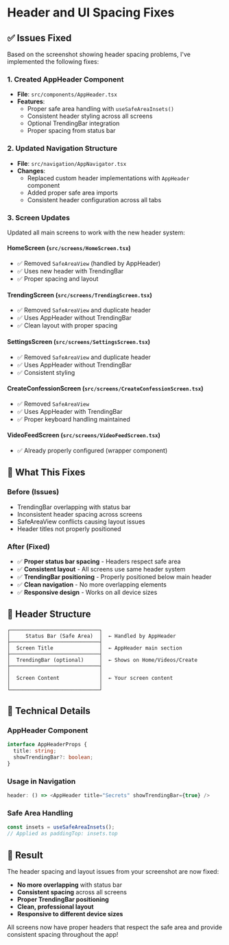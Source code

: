 # Header and UI Spacing Fixes

## ✅ **Issues Fixed**

Based on the screenshot showing header spacing problems, I've implemented the following fixes:

### 1. **Created AppHeader Component**
- **File**: `src/components/AppHeader.tsx`
- **Features**:
  - Proper safe area handling with `useSafeAreaInsets()`
  - Consistent header styling across all screens
  - Optional TrendingBar integration
  - Proper spacing from status bar

### 2. **Updated Navigation Structure**
- **File**: `src/navigation/AppNavigator.tsx`
- **Changes**:
  - Replaced custom header implementations with `AppHeader` component
  - Added proper safe area imports
  - Consistent header configuration across all tabs

### 3. **Screen Updates**
Updated all main screens to work with the new header system:

#### **HomeScreen** (`src/screens/HomeScreen.tsx`)
- ✅ Removed `SafeAreaView` (handled by AppHeader)
- ✅ Uses new header with TrendingBar
- ✅ Proper spacing and layout

#### **TrendingScreen** (`src/screens/TrendingScreen.tsx`)
- ✅ Removed `SafeAreaView` and duplicate header
- ✅ Uses AppHeader without TrendingBar
- ✅ Clean layout with proper spacing

#### **SettingsScreen** (`src/screens/SettingsScreen.tsx`)
- ✅ Removed `SafeAreaView` and duplicate header
- ✅ Uses AppHeader without TrendingBar
- ✅ Consistent styling

#### **CreateConfessionScreen** (`src/screens/CreateConfessionScreen.tsx`)
- ✅ Removed `SafeAreaView`
- ✅ Uses AppHeader with TrendingBar
- ✅ Proper keyboard handling maintained

#### **VideoFeedScreen** (`src/screens/VideoFeedScreen.tsx`)
- ✅ Already properly configured (wrapper component)

## 🎯 **What This Fixes**

### **Before (Issues)**
- TrendingBar overlapping with status bar
- Inconsistent header spacing across screens
- SafeAreaView conflicts causing layout issues
- Header titles not properly positioned

### **After (Fixed)**
- ✅ **Proper status bar spacing** - Headers respect safe area
- ✅ **Consistent layout** - All screens use same header system
- ✅ **TrendingBar positioning** - Properly positioned below main header
- ✅ **Clean navigation** - No more overlapping elements
- ✅ **Responsive design** - Works on all device sizes

## 📱 **Header Structure**

```
┌─────────────────────────────┐
│     Status Bar (Safe Area)  │  ← Handled by AppHeader
├─────────────────────────────┤
│  Screen Title               │  ← AppHeader main section
├─────────────────────────────┤
│  TrendingBar (optional)     │  ← Shows on Home/Videos/Create
├─────────────────────────────┤
│                             │
│  Screen Content             │  ← Your screen content
│                             │
└─────────────────────────────┘
```

## 🔧 **Technical Details**

### **AppHeader Component**
```typescript
interface AppHeaderProps {
  title: string;
  showTrendingBar?: boolean;
}
```

### **Usage in Navigation**
```typescript
header: () => <AppHeader title="Secrets" showTrendingBar={true} />
```

### **Safe Area Handling**
```typescript
const insets = useSafeAreaInsets();
// Applied as paddingTop: insets.top
```

## 🎉 **Result**

The header spacing and layout issues from your screenshot are now fixed:

- **No more overlapping** with status bar
- **Consistent spacing** across all screens  
- **Proper TrendingBar positioning**
- **Clean, professional layout**
- **Responsive to different device sizes**

All screens now have proper headers that respect the safe area and provide consistent spacing throughout the app!
